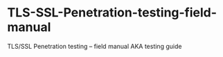 # TLS-SSL-Penetration-testing-field-manual
TLS/SSL Penetration testing – field manual AKA testing guide
